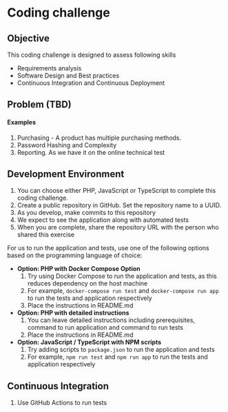 # Coding challenge

## Objective
This coding challenge is designed to assess following skills
* Requirements analysis
* Software Design and Best practices
* Continuous Integration and Continuous Deployment

## Problem (TBD)
#### Examples
1. Purchasing - A product has multiple purchasing methods.
2. Password Hashing and Complexity
3. Reporting. As we have it on the online technical test

## Development Environment
1. You can choose either PHP, JavaScript or TypeScript to complete this coding challenge.
2. Create a public repository in GitHub. Set the repository name to a UUID.
3. As you develop, make commits to this repository
4. We expect to see the application along with automated tests
5. When you are complete, share the repository URL with the person who shared this exercise

For us to run the application and tests, use one of the following options based on the programming language of choice:
- **Option: PHP with Docker Compose Option**
  1. Try using Docker Compose to run the application and tests, as this reduces dependency on the host machine
  2. For example, `docker-compose run test` and `docker-compose run app` to run the tests and application respectively
  3. Place the instructions in README.md
- **Option: PHP with detailed instructions**
  1. You can leave detailed instructions including prerequisites, command to run application and command to run tests
  2. Place the instructions in README.md
- **Option: JavaScript / TypeScript with NPM scripts**
  1. Try adding scripts to `package.json` to run the application and tests
  2. For example, `npm run test` and `npm run app` to run the tests and application respectively

## Continuous Integration
1. Use GitHub Actions to run tests
